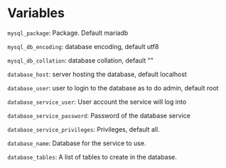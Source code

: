 # Variables

`mysql_package`: Package. Default mariadb

`mysql_db_encoding`: database encoding, default utf8

`mysql_db_collation`: database collation, default ""

`database_host`: server hosting the database, default localhost

`database_user`: user to login to the database as to do admin, default root

`database_service_user`: User account the service will log into

`database_service_password`: Password of the database service

`database_service_privileges`: Privileges, default all.

`database_name`: Database for the service to use.

`database_tables`: A list of tables to create in the database.

